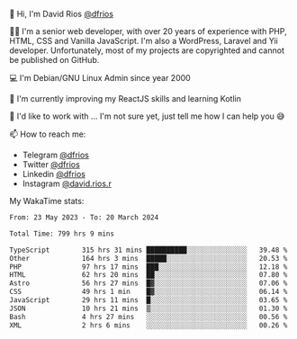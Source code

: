 👋 Hi, I'm David Rios [@dfrios](https://github.com/dfrios)

👨‍💻 I'm a senior web developer, with over 20 years of experience with PHP, HTML, CSS and Vanilla JavaScript. I'm also a WordPress, Laravel and Yii developer. Unfortunately, most of my projects are copyrighted and cannot be published on GitHub.

💻 I'm Debian/GNU Linux Admin since year 2000

🌱 I'm currently improving my ReactJS skills and learning Kotlin

💞️ I'd like to work with ... I'm not sure yet, just tell me how I can help you 😅


📫 How to reach me:
* Telegram [@dfrios](https://t.me/dfrios)
* Twitter [@dfrios](https://twitter.com/dfrios)
* Linkedin [@dfrios](https://linkedin.com/in/dfrios)
* Instagram [@david.rios.r](https://instagram.com/david.rios.r)



My WakaTime stats:
<!--START_SECTION:waka-->

```txt
From: 23 May 2023 - To: 20 March 2024

Total Time: 799 hrs 9 mins

TypeScript        315 hrs 31 mins ██████████░░░░░░░░░░░░░░░   39.48 %
Other             164 hrs 3 mins  █████░░░░░░░░░░░░░░░░░░░░   20.53 %
PHP               97 hrs 17 mins  ███░░░░░░░░░░░░░░░░░░░░░░   12.18 %
HTML              62 hrs 20 mins  ██░░░░░░░░░░░░░░░░░░░░░░░   07.80 %
Astro             56 hrs 27 mins  █▓░░░░░░░░░░░░░░░░░░░░░░░   07.06 %
CSS               49 hrs 1 min    █▓░░░░░░░░░░░░░░░░░░░░░░░   06.14 %
JavaScript        29 hrs 11 mins  █░░░░░░░░░░░░░░░░░░░░░░░░   03.65 %
JSON              10 hrs 21 mins  ▒░░░░░░░░░░░░░░░░░░░░░░░░   01.30 %
Bash              4 hrs 27 mins   ░░░░░░░░░░░░░░░░░░░░░░░░░   00.56 %
XML               2 hrs 6 mins    ░░░░░░░░░░░░░░░░░░░░░░░░░   00.26 %
```

<!--END_SECTION:waka-->
